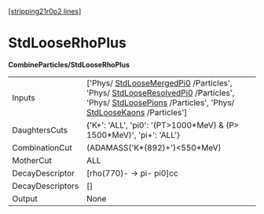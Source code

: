 [[stripping21r0p2 lines]](./stripping21r0p2-index)

# StdLooseRhoPlus

**CombineParticles/StdLooseRhoPlus**

|                  |                                                                                                                                                                                                                                                                                                            |
|------------------|------------------------------------------------------------------------------------------------------------------------------------------------------------------------------------------------------------------------------------------------------------------------------------------------------------|
| Inputs           | ['Phys/ [StdLooseMergedPi0](./stripping21r0p2-stdloosemergedpi0) /Particles', 'Phys/ [StdLooseResolvedPi0](./stripping21r0p2-stdlooseresolvedpi0) /Particles', 'Phys/ [StdLoosePions](./stripping21r0p2-stdloosepions) /Particles', 'Phys/ [StdLooseKaons](./stripping21r0p2-stdloosekaons) /Particles'] |
| DaughtersCuts    | {'K+': 'ALL', 'pi0': '(PT\>1000\*MeV) & (P\> 1500\*MeV)', 'pi+': 'ALL'}                                                                                                                                                                                                                                    |
| CombinationCut   | (ADAMASS('K\*(892)+')\<550\*MeV)                                                                                                                                                                                                                                                                           |
| MotherCut        | ALL                                                                                                                                                                                                                                                                                                        |
| DecayDescriptor  | [rho(770)- -\> pi- pi0]cc                                                                                                                                                                                                                                                                                |
| DecayDescriptors | []                                                                                                                                                                                                                                                                                                       |
| Output           | None                                                                                                                                                                                                                                                                                                       |
